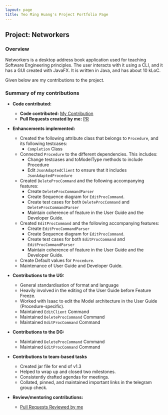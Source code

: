 ```yaml
---
layout: page
title: Teo Ming Huang's Project Portfolio Page
---
```


## Project: Networkers

### Overview

Networkers is a desktop address book application used for teaching Software Engineering principles. The user interacts with it using a CLI, and it has a GUI created with JavaFX. It is written in Java, and has about 10 kLoC.

Given below are my contributions to the project.

### Summary of my contributions

- **Code contributed:** 
  - **Code contributed:** [My Contribution](https://nus-cs2103-ay2122s2.github.io/tp-dashboard/?search=teominghuang&breakdown=true&sort=groupTitle&sortWithin=title&since=2022-02-18&timeframe=commit&mergegroup=&groupSelect=groupByRepos&checkedFileTypes=docs~functional-code~test-code~other)
  - **Pull Requests created by me:** [PR](https://github.com/AY2122S2-CS2103T-W13-1/tp/pulls?q=is%3Apr+assignee%3Ateominghuang)
- **Enhancements implemented:**

    * Created the following attribute class that belongs to `Procedure`, and its following testcases:
        * `Completion` Class
    * Connected `Procedure` to the different dependencies. This includes:
        * Change testcases and toModelType methods to include Procedure
        * Edit `JsonAdaptedClient` to ensure that it includes `JsonAdaptedProcedure`
    * Created `DeleteProcCommand` and the following accompanying features:
        * Create `DeleteProcCommandParser`
        * Create Sequence diagram for `EditProcCommand`.
        * Create test cases for both `DeleteProcCommand` and `DeleteProcCommandParser` 
        * Maintain coherence of feature in the User Guide and the Developer Guide.
    * Created `EditProcCommand` and the following accompanying features:
        * Create `EditProcCommandParser`
        * Create Sequence diagram for `EditProcCommand`.
        * Create test cases for both `EditProcCommand` and `EditProcCommandParser`
        * Maintain coherence of feature in the User Guide and the Developer Guide.
    * Create Default values for `Procedure`.
    * Maintenance of User Guide and Developer Guide.

- **Contributions to the UG:**
    * General standardisation of format and language
    * Heavily involved in the editing of the User Guide before Feature Freeze.
    * Worked with Isaac to edit the Model architecture in the User Guide (Procedure-specific).
    * Maintained `EditClient` Command
    * Maintained `DeleteProcCommand` Command
    * Maintained `EditProcCommand` Command

- **Contributions to the DG:**
    * Maintained `DeleteProcCommand` Command
    * Maintained `EditProcCommand` Command

- **Contributions to team-based tasks**
    * Created jar file for end of v1.3
    * Helped to wrap up and closed two milestones.
    * Consistently drafted agendas for meetings.
    * Collated, pinned, and maintained important links in the telegram group check.

- **Review/mentoring contributions:**
  - [Pull Requests Reviewed by me](https://github.com/AY2122S2-CS2103T-W13-1/tp/pulls?q=is%3Apr+reviewed-by%3Ateominghuang)
